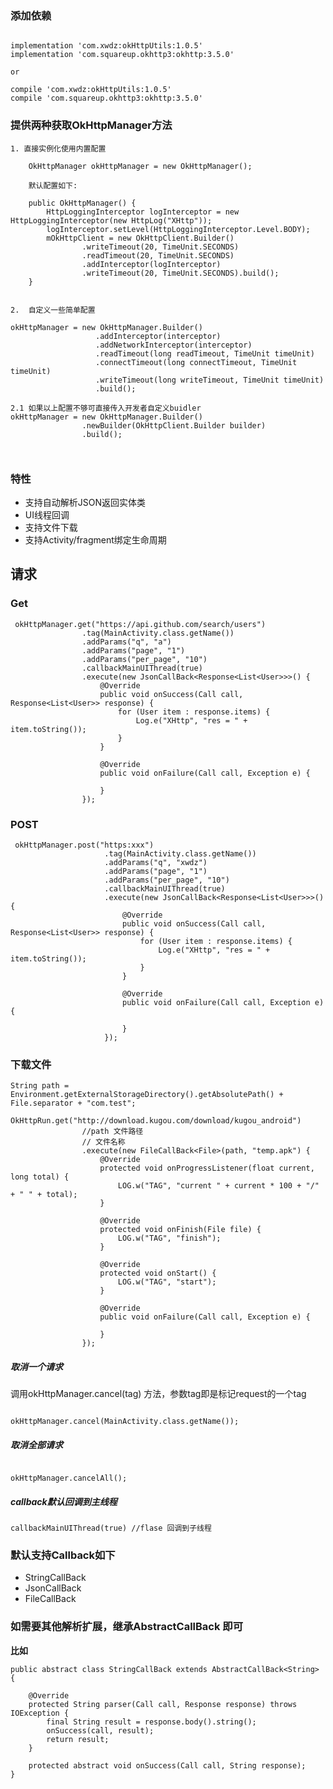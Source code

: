 ### 添加依赖

```

implementation 'com.xwdz:okHttpUtils:1.0.5'
implementation 'com.squareup.okhttp3:okhttp:3.5.0'

or

compile 'com.xwdz:okHttpUtils:1.0.5'
compile 'com.squareup.okhttp3:okhttp:3.5.0'

```


### 提供两种获取OkHttpManager方法

```
1. 直接实例化使用内置配置

    OkHttpManager okHttpManager = new OkHttpManager();

    默认配置如下:
    
    public OkHttpManager() {
        HttpLoggingInterceptor logInterceptor = new HttpLoggingInterceptor(new HttpLog("XHttp"));
        logInterceptor.setLevel(HttpLoggingInterceptor.Level.BODY);
        mOkHttpClient = new OkHttpClient.Builder()
                .writeTimeout(20, TimeUnit.SECONDS)
                .readTimeout(20, TimeUnit.SECONDS)
                .addInterceptor(logInterceptor)
                .writeTimeout(20, TimeUnit.SECONDS).build();
    }
    
    
2.  自定义一些简单配置

okHttpManager = new OkHttpManager.Builder()
                   .addInterceptor(interceptor)
                   .addNetworkInterceptor(interceptor)
                   .readTimeout(long readTimeout, TimeUnit timeUnit)
                   .connectTimeout(long connectTimeout, TimeUnit timeUnit)
                   .writeTimeout(long writeTimeout, TimeUnit timeUnit)
                   .build();
                   
2.1 如果以上配置不够可直接传入开发者自定义buidler
okHttpManager = new OkHttpManager.Builder()
                .newBuilder(OkHttpClient.Builder builder)
                .build();
                   
     
```



### 特性

- 支持自动解析JSON返回实体类
- UI线程回调
- 支持文件下载
- 支持Activity/fragment绑定生命周期

## 请求

### Get

	 okHttpManager.get("https://api.github.com/search/users")
	                .tag(MainActivity.class.getName())
                    .addParams("q", "a")
                    .addParams("page", "1")
                    .addParams("per_page", "10")
                    .callbackMainUIThread(true)
                    .execute(new JsonCallBack<Response<List<User>>>() {
                        @Override
                        public void onSuccess(Call call, Response<List<User>> response) {
                            for (User item : response.items) {
                                Log.e("XHttp", "res = " + item.toString());
                            }
                        }
    
                        @Override
                        public void onFailure(Call call, Exception e) {
    
                        }
                    });



### POST
	
	 okHttpManager.post("https:xxx")
	                     .tag(MainActivity.class.getName())
                         .addParams("q", "xwdz")
                         .addParams("page", "1")
                         .addParams("per_page", "10")
                         .callbackMainUIThread(true)
                         .execute(new JsonCallBack<Response<List<User>>>() {
                             @Override
                             public void onSuccess(Call call, Response<List<User>> response) {
                                 for (User item : response.items) {
                                     Log.e("XHttp", "res = " + item.toString());
                                 }
                             }
         
                             @Override
                             public void onFailure(Call call, Exception e) {
         
                             }
                         });



### 下载文件

	
	String path = Environment.getExternalStorageDirectory().getAbsolutePath() + File.separator + "com.test";
	        OkHttpRun.get("http://download.kugou.com/download/kugou_android")
	                //path 文件路径
	                // 文件名称
	                .execute(new FileCallBack<File>(path, "temp.apk") {
	                    @Override
	                    protected void onProgressListener(float current, long total) {
	                        LOG.w("TAG", "current " + current * 100 + "/" + " " + total);
	                    }
	
	                    @Override
	                    protected void onFinish(File file) {
	                        LOG.w("TAG", "finish");
	                    }
	
	                    @Override
	                    protected void onStart() {
	                        LOG.w("TAG", "start");
	                    }
	
	                    @Override
	                    public void onFailure(Call call, Exception e) {
	
	                    }
	                });


##### 取消一个请求

调用okHttpManager.cancel(tag) 方法，参数tag即是标记request的一个tag

```

okHttpManager.cancel(MainActivity.class.getName());

```

##### 取消全部请求

```

okHttpManager.cancelAll();

```

##### callback默认回调到主线程

```
callbackMainUIThread(true) //flase 回调到子线程
```



### 默认支持Callback如下

- StringCallBack
- JsonCallBack
- FileCallBack

### 如需要其他解析扩展，继承AbstractCallBack 即可

**比如**


	public abstract class StringCallBack extends AbstractCallBack<String> {
	
	    @Override
	    protected String parser(Call call, Response response) throws IOException {
	        final String result = response.body().string();
	        onSuccess(call, result);
	        return result;
	    }
	
	    protected abstract void onSuccess(Call call, String response);
	}











